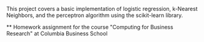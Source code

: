 This project covers a basic implementation of logistic regression, k-Nearest Neighbors, and the perceptron algorithm using the 
scikit-learn library. 

** Homework assignment for the course "Computing for Business Research" at Columbia Business School
